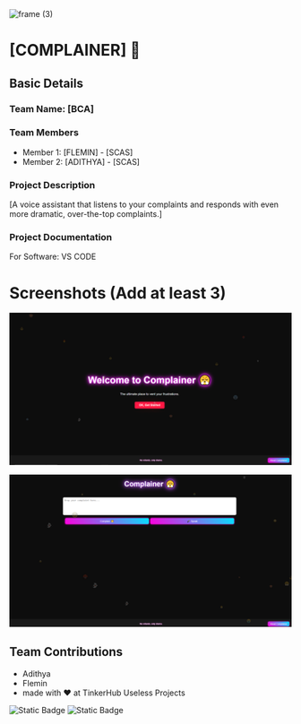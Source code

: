 <img width="3188" height="1202" alt="frame (3)" src="https://github.com/user-attachments/assets/517ad8e9-ad22-457d-9538-a9e62d137cd7" />


# [COMPLAINER] 🎯


## Basic Details
### Team Name: [BCA]


### Team Members
- Member 1: [FLEMIN] - [SCAS]
- Member 2: [ADITHYA] - [SCAS]

### Project Description
[A voice assistant that listens to your complaints and responds with even more dramatic, over-the-top complaints.]

### Project Documentation
For Software: VS CODE

# Screenshots (Add at least 3)
![image alt](https://github.com/FLEMIN0/COMPLAINERR/blob/e868a81a6b8cc023e1008d8a493c2e9722698061/fg.PNG)

![image alt](https://github.com/FLEMIN0/COMPLAINERR/blob/e868a81a6b8cc023e1008d8a493c2e9722698061/gfgfg.PNG)


## Team Contributions
- Adithya
- Flemin
- made with ❤️ at TinkerHub Useless Projects 

![Static Badge](https://img.shields.io/badge/TinkerHub-24?color=%23000000&link=https%3A%2F%2Fwww.tinkerhub.org%2F)
![Static Badge](https://img.shields.io/badge/UselessProjects--25-25?link=https%3A%2F%2Fwww.tinkerhub.org%2Fevents%2FQ2Q1TQKX6Q%2FUseless%2520Projects)




